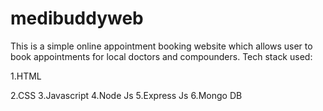 # medibuddyweb
This is a simple online appointment booking website which allows user to book appointments for local doctors and compounders.
Tech stack used:

1.HTML 	

2.CSS
3.Javascript
4.Node Js
5.Express Js
6.Mongo DB
